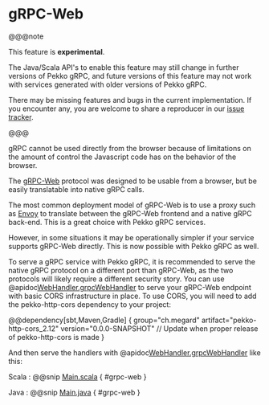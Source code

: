# gRPC-Web

@@@note

This feature is **experimental**.

The Java/Scala API's to enable this feature may still change in further
versions of Pekko gRPC, and future versions of this feature may not work with
services generated with older versions of Pekko gRPC.

There may be missing features and bugs in the current implementation. If you
encounter any, you are welcome to share a reproducer in our
[issue tracker](https://github.com/apache/incubator-pekko-grpc/issues).

@@@

gRPC cannot be used directly from the browser because of limitations on the
amount of control the Javascript code has on the behavior of the browser.

The [gRPC-Web](https://github.com/grpc/grpc/blob/master/doc/PROTOCOL-WEB.md#readme)
protocol was designed to be usable from a browser, but be easily translatable
into native gRPC calls.

The most common deployment model of gRPC-Web is to use a proxy such
as [Envoy](https://www.envoyproxy.io/docs/envoy/latest/configuration/http/http_filters/grpc_web_filter)
to translate between the gRPC-Web frontend and a native gRPC back-end.
This is a great choice with Pekko gRPC services.

However, in some situations it may be operationally simpler if your service
supports gRPC-Web directly. This is now possible with Pekko gRPC as well.

To serve a gRPC service with Pekko gRPC, it is recommended to serve the
native gRPC protocol on a different port than gRPC-Web, as the two protocols
will likely require a different security story. You can use
@apidoc[WebHandler.grpcWebHandler](WebHandler$) to serve your
gRPC-Web endpoint with basic CORS infrastructure in place. To use CORS,
you will need to add the pekko-http-cors dependency to your project:

@@dependency[sbt,Maven,Gradle] {
  group="ch.megard"
  artifact="pekko-http-cors_2.12"
  version="0.0.0-SNAPSHOT" // Update when proper release of pekko-http-cors is made
}

And then serve the handlers with @apidoc[WebHandler.grpcWebHandler](WebHandler$) like this:

Scala
:  @@snip [Main.scala](/plugin-tester-scala/src/main/scala/example/myapp/CombinedServer.scala) { #grpc-web }

Java
:  @@snip [Main.java](/plugin-tester-java/src/main/java/example/myapp/CombinedServer.java) { #grpc-web }
